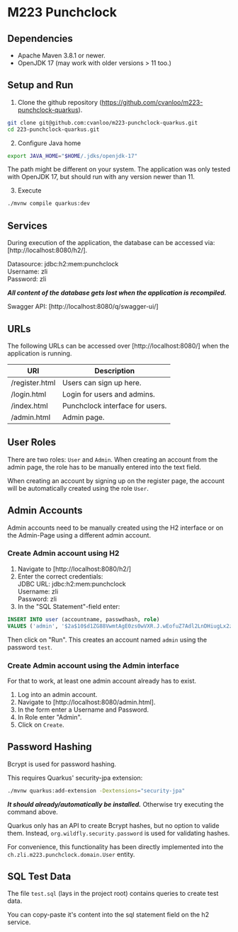 # M223 Punchclock

## Dependencies

* Apache Maven 3.8.1 or newer.
* OpenJDK 17 (may work with older versions > 11 too.)

## Setup and Run

1. Clone the github repository (https://github.com/cvanloo/m223-punchclock-quarkus).
```sh
git clone git@github.com:cvanloo/m223-punchclock-quarkus.git
cd 223-punchclock-quarkus.git
```

2. Configure Java home
```sh
export JAVA_HOME="$HOME/.jdks/openjdk-17"
```
The path might be different on your system. The application was only tested with OpenJDK 17, but should
run with any version newer than 11.

3. Execute
```sh
./mvnw compile quarkus:dev
```

## Services

During execution of the application, the database can be accessed via: [http://localhost:8080/h2/].

Datasource: jdbc:h2:mem:punchclock\
Username: zli\
Password: zli

___All content of the database gets lost when the application is recompiled.___

Swagger API: [http://localhost:8080/q/swagger-ui/]

## URLs

The following URLs can be accessed over [http://localhost:8080/] when the application is running.

URI            | Description
-------------- | -----------
/register.html | Users can sign up here.
/login.html    | Login for users and admins.
/index.html    | Punchclock interface for users.
/admin.html    | Admin page.

## User Roles

There are two roles: `User` and `Admin`. When creating an account from the
admin page, the role has to be manually entered into the text field.

When creating an account by signing up on the register page, the account
will be automatically created using the role `User`.

## Admin Accounts

Admin accounts need to be manually created using the H2 interface or on the Admin-Page using a different
admin account.

### Create Admin account using H2

1. Navigate to [http://localhost:8080/h2/]
2. Enter the correct credentials:\
JDBC URL: jdbc:h2:mem:punchclock\
Username: zli\
Password: zli
3. In the "SQL Statement"-field enter:
```SQL
INSERT INTO user (accountname, passwdhash, role)
VALUES ('admin', '$2a$10$d1ZG88VwmtAgE0zs0wVXR.J.wEofuZ7Adl2LnDHiugLx2z4iLhZLG', 'Admin');
```
Then click on "Run".
This creates an account named `admin` using the password `test`.

### Create Admin account using the Admin interface

For that to work, at least one admin account already has to exist.

1. Log into an admin account.
2. Navigate to [http://localhost:8080/admin.html].
3. In the form enter a Username and Password.
4. In Role enter "Admin".
5. Click on `Create`.

## Password Hashing

Bcrypt is used for password hashing.

This requires Quarkus' security-jpa extension:
```sh
./mvnw quarkus:add-extension -Dextensions="security-jpa"
```

___It should already/automatically be installed.___ Otherwise try executing the command above.

Quarkus only has an API to create Bcrypt hashes, but no option to valide them. Instead,
`org.wildfly.security.password` is used for validating hashes.

For convenience, this functionality has been directly implemented into the
`ch.zli.m223.punchclock.domain.User` entity.

## SQL Test Data

The file `test.sql` (lays in the project root) contains queries to create test data.

You can copy-paste it's content into the sql statement field on the h2 service.
